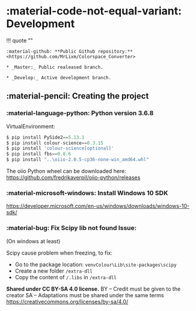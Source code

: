 
# :material-code-not-equal-variant: Development

!!! quote ""

    :material-github: **Public Github repository:** <https://github.com/MrLixm/Colorspace_Converter>
    
    * _Master:_ Public realeased branch.
    
    * _Develop:_ Active development branch.

## :material-pencil: Creating the project  
   
### :material-language-python: Python version 3.6.8

VirtualEnvironment:
``` py
$ pip install PySide2==5.13.1
$ pip install colour-science==0.3.15
$ pip install 'colour-science[optional]'
$ pip install fbs==0.8.6
$ pip install "..\oiio-2.0.5-cp36-none-win_amd64.whl"
```

The oiio Python wheel can be downloaded here: <https://github.com/fredrikaverpil/oiio-python/releases>

### :material-microsoft-windows: Install Windows 10 SDK

<https://developer.microsoft.com/en-us/windows/downloads/windows-10-sdk/>

### :material-bug: Fix Scipy lib not found Issue:

(On windows at least)

Scipy cause problem when freezing, to fix:

- Go to the package location: `venvColour\Lib\site-packages\scipy`
- Create a new folder `/extra-dll`
- Copy the content of `/.libs` in `/extra-dll`

**Shared under CC BY-SA 4.0 license.**
BY – Credit must be given to the creator
SA – Adaptations must be shared under the same terms
<https://creativecommons.org/licenses/by-sa/4.0/>